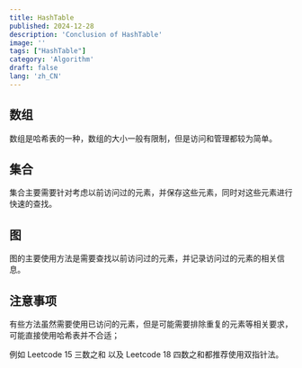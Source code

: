 ```yaml
---
title: HashTable
published: 2024-12-28
description: 'Conclusion of HashTable'
image: ''
tags: ["HashTable"]
category: 'Algorithm'
draft: false
lang: 'zh_CN'
---
```


## 数组

数组是哈希表的一种，数组的大小一般有限制，但是访问和管理都较为简单。

## 集合

集合主要需要针对考虑以前访问过的元素，并保存这些元素，同时对这些元素进行快速的查找。

## 图

图的主要使用方法是需要查找以前访问过的元素，并记录访问过的元素的相关信息。

## 注意事项

有些方法虽然需要使用已访问的元素，但是可能需要排除重复的元素等相关要求，可能直接使用哈希表并不合适；

例如 Leetcode 15 三数之和 以及 Leetcode 18 四数之和都推荐使用双指针法。

